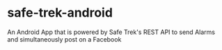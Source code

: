 # safe-trek-android
An Android App that is powered by Safe Trek's REST API to send Alarms and simultaneously post on a Facebook
